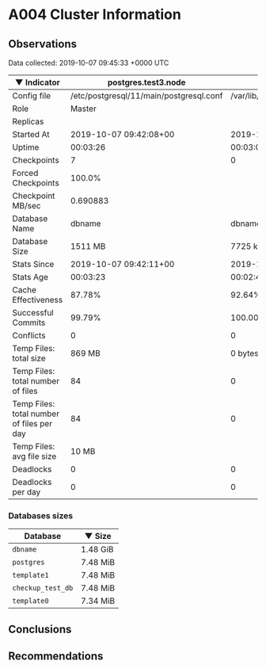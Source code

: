 # A004 Cluster Information #

## Observations ##
Data collected: 2019-10-07 09:45:33 +0000 UTC  

|&#9660;&nbsp;Indicator | postgres.test3.node | postgres.test1.node | postgres.test2.node |
|--------|-------|-------- |-------- |
|Config file |/etc/postgresql/11/main/postgresql.conf|/var/lib/postgresql/11/data1/postgresql.conf|/var/lib/postgresql/11/data2/postgresql.conf|
|Role |Master|<no value>|<no value>|
|Replicas ||<no value>|<no value>|
|Started At |2019-10-07&nbsp;09:42:08+00|2019-10-07 09:42:16+00|2019-10-07 09:42:20+00|
|Uptime |00:03:26|00:03:07|00:03:08|
|Checkpoints |7|0|0|
|Forced Checkpoints |100.0%|<no value>|<no value>|
|Checkpoint MB/sec |0.690883|<no value>|<no value>|
|Database Name |dbname|dbname|dbname|
|Database Size |1511&nbsp;MB|7725 kB|7693 kB|
|Stats Since |2019-10-07&nbsp;09:42:11+00|2019-10-07 09:42:37+00|2019-10-07 09:42:37+00|
|Stats Age |00:03:23|00:02:46|00:02:51|
|Cache Effectiveness |87.78%|92.64%|92.64%|
|Successful Commits |99.79%|100.00%|100.00%|
|Conflicts |0|0|0|
|Temp Files: total size |869&nbsp;MB|0 bytes|0 bytes|
|Temp Files: total number of files |84|0|0|
|Temp Files: total number of files per day |84|0|0|
|Temp Files: avg file size |10&nbsp;MB|<no value>|<no value>|
|Deadlocks |0|0|0|
|Deadlocks per day |0|0|0|


### Databases sizes ###

| Database | &#9660;&nbsp;Size |
|----------|--------|
| `dbname` | 1.48&nbsp;GiB |
| `postgres` | 7.48&nbsp;MiB |
| `template1` | 7.48&nbsp;MiB |
| `checkup_test_db` | 7.48&nbsp;MiB |
| `template0` | 7.34&nbsp;MiB |


## Conclusions ##


## Recommendations ##

